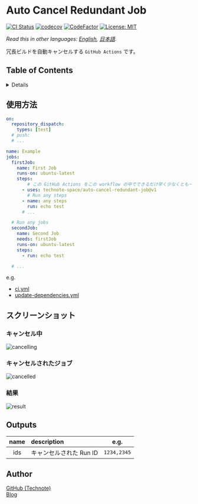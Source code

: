 # Auto Cancel Redundant Job

[![CI Status](https://github.com/technote-space/auto-cancel-redundant-job/workflows/CI/badge.svg)](https://github.com/technote-space/auto-cancel-redundant-job/actions)
[![codecov](https://codecov.io/gh/technote-space/auto-cancel-redundant-job/branch/master/graph/badge.svg)](https://codecov.io/gh/technote-space/auto-cancel-redundant-job)
[![CodeFactor](https://www.codefactor.io/repository/github/technote-space/auto-cancel-redundant-job/badge)](https://www.codefactor.io/repository/github/technote-space/auto-cancel-redundant-job)
[![License: MIT](https://img.shields.io/badge/License-MIT-blue.svg)](https://github.com/technote-space/auto-cancel-redundant-job/blob/master/LICENSE)

*Read this in other languages: [English](README.md), [日本語](README.ja.md).*

冗長ビルドを自動キャンセルする `GitHub Actions` です。

## Table of Contents

<!-- START doctoc generated TOC please keep comment here to allow auto update -->
<!-- DON'T EDIT THIS SECTION, INSTEAD RE-RUN doctoc TO UPDATE -->
<details>
<summary>Details</summary>

- [使用方法](#%E4%BD%BF%E7%94%A8%E6%96%B9%E6%B3%95)
- [スクリーンショット](#%E3%82%B9%E3%82%AF%E3%83%AA%E3%83%BC%E3%83%B3%E3%82%B7%E3%83%A7%E3%83%83%E3%83%88)
  - [キャンセル中](#%E3%82%AD%E3%83%A3%E3%83%B3%E3%82%BB%E3%83%AB%E4%B8%AD)
  - [キャンセルされたジョブ](#%E3%82%AD%E3%83%A3%E3%83%B3%E3%82%BB%E3%83%AB%E3%81%95%E3%82%8C%E3%81%9F%E3%82%B8%E3%83%A7%E3%83%96)
  - [結果](#%E7%B5%90%E6%9E%9C)
- [Outputs](#outputs)
- [Author](#author)

</details>
<!-- END doctoc generated TOC please keep comment here to allow auto update -->

## 使用方法
```yaml
on:
  repository_dispatch:
    types: [test]
  # push:
  # ...

name: Example
jobs:
  firstJob:
    name: First Job
    runs-on: ubuntu-latest
    steps:
        # この GitHub Actions をこの workflow の中でできるだけ早く少なくとも一度は使用してください。
      - uses: technote-space/auto-cancel-redundant-job@v1
        # Run any steps
      - name: any steps
        run: echo test
      # ...

  # Run any jobs
  secondJob:
    name: Second Job
    needs: firstJob
    runs-on: ubuntu-latest
    steps:
      - run: echo test

  # ...
```

e.g. 
- [ci.yml](https://github.com/technote-space/toc-generator/blob/master/.github/workflows/ci.yml)
- [update-dependencies.yml](https://github.com/technote-space/toc-generator/blob/master/.github/workflows/update-dependencies.yml)

## スクリーンショット
### キャンセル中
![cancelling](https://raw.githubusercontent.com/technote-space/auto-cancel-redundant-job/images/cancelling.png)

### キャンセルされたジョブ
![cancelled](https://raw.githubusercontent.com/technote-space/auto-cancel-redundant-job/images/cancelled.png)

### 結果
![result](https://raw.githubusercontent.com/technote-space/auto-cancel-redundant-job/images/result.png)

## Outputs
| name | description | e.g. |
|:---:|:---|:---:|
|ids|キャンセルされた Run ID|`1234,2345`|

## Author
[GitHub (Technote)](https://github.com/technote-space)  
[Blog](https://technote.space)
